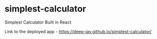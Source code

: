 # simplest-calculator
Simplest Calculator Built in React

Link to the deployed app - https://deep-jay.github.io/simplest-calculator/
